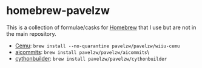 # homebrew-pavelzw

This is a collection of formulae/casks for [Homebrew](https://brew.sh/) that I use but are not in the main repository.

- [Cemu](https://cemu.info): `brew install --no-quarantine pavelzw/pavelzw/wiiu-cemu`
- [aicommits](https://github.com/Nutlope/aicommits): `brew install pavelzw/pavelzw/aicommits`\
- [cythonbuilder](https://github.com/mike-huls/cythonbuilder/): `brew install pavelzw/pavelzw/cythonbuilder`

